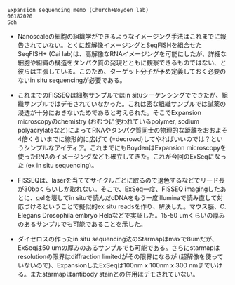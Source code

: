 ```
Expansion sequencing memo (Church+Boyden lab)
06182020
Soh
```

- Nanoscaleの細胞の組織学ができるようなイメージング手法はこれまでに報告されていない。とくに超解像イメージングとSeqFISHを組合せたSeqFISH+ (Cai lab)は、高解像なRNAイメージングを可能にしたが、詳細な細胞や組織の構造をタンパク質の発現とともに観察できるものではない、と彼らは主張している。このため、ターゲット分子が予め定義しておく必要のないin situ sequencingが必要である。

- これまでのFISSEQは細胞サンプルではin situシーケンシングでできたが、組織サンプルではデモされていなかった。これは密な組織サンプルでは試薬の浸透が十分におきないためであると考えられた。そこでExpansion microscopyのchemistry (おむつに使われているpolymer, sodium polyacrylateなど)によってRNAやタンパク質同士の物理的な距離をおおよそ4倍くらいまでに線形的に広げて (=decrowd)してやればいいのでは？というシンプルなアイディア。これまでにもBoydenはExpansion microscopyを使ったRNAのイメージングなども確立してきた。これが今回のExSeqになった (ex in situ sequencing)。

- FISSEQは、laserを当ててサイクルごとに取るので退色するなどでリード長が30bpくらいしか取れない。そこで、ExSeq一度、FISSEQ imagingしたあとに、gelを壊してin situで読んだcDNAをもう一度illuminaで読み直して対応づけるということで擬似的ex situ readsを作り、解決した。マウス脳、C. Elegans Drosophila embryo Helaなどで実証した。15-50 umくらいの厚みのあるサンプルでも可能であることを示した。

- ダイセロスの作ったin situ sequencing法のStarmapはmaxで8umだが、ExSeqは50 uｍの厚みのあるサンプルでも可能である。さらにstarmapはresolutionの限界はdiffraction limitedがその限界になるが (超解像を使っていないので)、ExpansionしたExSeqは100nm x 100nm x 300 nmまでいける。またstarmapはantibody stainとの併用はデモされていない。
